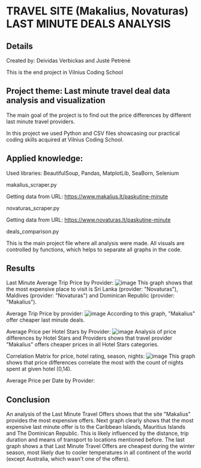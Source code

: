 # TRAVEL SITE (Makalius, Novaturas) LAST MINUTE DEALS ANALYSIS

## Details
Created by: Deividas Verbickas and Justė Petrėnė

This is the end project in Vilnius Coding School

## Project theme: Last minute travel deal data analysis and visualization

The main goal of the project is to find out the price differences by different last minute travel providers.

In this project we used Python and CSV files showcasing our practical coding skills acquired at Vilnius Coding School.

## Applied knowledge:
Used libraries: BeautifulSoup, Pandas, MatplotLib, SeaBorn, Selenium

makalius_scraper.py

Getting data from URL: https://www.makalius.lt/paskutine-minute

novaturas_scraper.py

Getting data from URL: https://www.novaturas.lt/paskutine-minute

deals_comparison.py

This is the main project file where all analysis were made. All visuals are controlled by functions, which helps to separate all graphs in the code.

## Results

Last Minute Average Trip Price by Provider:
![image](https://github.com/deividasve/final_project/assets/156001818/0606bcd4-8252-42ab-92bc-aa9f8e9f4a4e)
This graph shows that the most expensive place to visit is Sri Lanka (provider: "Novaturas"), Maldives (provider: "Novaturas") and Dominican Republic (provider: "Makalius").

Average Trip Price by provider:
![image](https://github.com/deividasve/final_project/assets/156001818/a850ffc5-7d5a-45ae-8219-35f1a41d1c4f)
According to this graph, "Makalius" offer cheaper last minute deals.

Average Price per Hotel Stars by Provider:
![image](https://github.com/deividasve/final_project/assets/156001818/a65272e1-fda3-461e-ae34-61191b7f0e6f)
Analysis of price differences by Hotel Stars and Providers shows that travel provider "Makalius" offers cheaper prices in all Hotel Stars categories.

Correlation Matrix for price, hotel rating, season, nights:
![image](https://github.com/deividasve/final_project/assets/156001818/43753bb7-4472-4f86-98b9-f5a07eb7af39)
This graph shows that price differences correlate the most with the count of nights spent at given hotel (0,14).

Average Price per Date by Provider:



## Conclusion

An analysis of the Last Minute Travel Offers shows that the site "Makalius" provides the most expensive offers. Next graph clearly shows that the most expensive last minute offer is to the Caribbean Islands, Mauritius Islands and The Dominican Republic. This is likely influenced by the distance, trip duration and means of transport to locations mentioned before. The last graph shows a that Last Minute Travel Offers are cheapest during the winter season, most likely due to cooler temperatures in all continent of the world (except Australia, which wasn't one of the offers).
